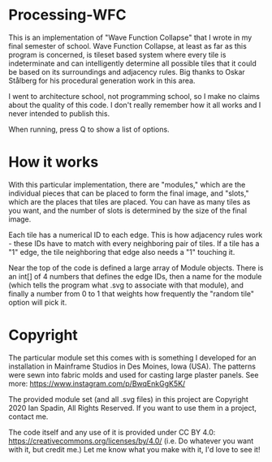# Processing-WFC
This is an implementation of "Wave Function Collapse" that I wrote in my final semester of school.
Wave Function Collapse, at least as far as this program is concerned, is tileset based system where every tile is indeterminate and can intelligently determine all possible tiles that it could be based on its surroundings and adjacency rules. Big thanks to Oskar Stålberg for his procedural generation work in this area.

I went to architecture school, not programming school, so I make no claims about the quality of this code.
I don't really remember how it all works and I never intended to publish this.

When running, press Q to show a list of options.

# How it works

With this particular implementation, there are "modules," which are the individual pieces that can be placed to form the final image, and "slots," which are the places that tiles are placed. You can have as many tiles as you want, and the number of slots is determined by the size of the final image.

Each tile has a numerical ID to each edge. This is how adjacency rules work - these IDs have to match with every neighboring pair of tiles. If a tile has a "1" edge, the tile neighboring that edge also needs a "1" touching it.

Near the top of the code is defined a large array of Module objects. There is an int[] of 4 numbers that defines the edge IDs, then a name for the module (which tells the program what .svg to associate with that module), and finally a number from 0 to 1 that weights how frequently the "random tile" option will pick it.

# Copyright

The particular module set this comes with is something I developed for an installation in Mainframe Studios in Des Moines, Iowa (USA). The patterns were sewn into fabric molds and used for casting large plaster panels. See more: https://www.instagram.com/p/BwqEnkGgK5K/

The provided module set (and all .svg files) in this project are Copyright 2020 Ian Spadin, All Rights Reserved. If you want to use them in a project, contact me.

The code itself and any use of it is provided under CC BY 4.0: https://creativecommons.org/licenses/by/4.0/ (i.e. Do whatever you want with it, but credit me.) Let me know what you make with it, I'd love to see it!
